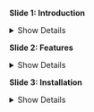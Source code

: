 **Slide 1: Introduction**

<details>
  <summary>Show Details</summary>

  This is the content for the first slide. 
  You can add text, images, code blocks, and more here.

</details>

**Slide 2: Features**

<details>
  <summary>Show Details</summary>

  This is the content for the second slide. 
  List the key features of your project.

</details>

**Slide 3: Installation**

<details>
  <summary>Show Details</summary>

  Provide instructions on how to install your project.

</details>
